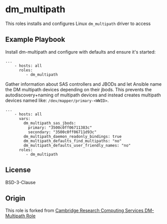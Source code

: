 # dm\_multipath

This roles installs and configures Linux `dm_multipath` driver to access 

## Example Playbook

Install dm-multipath and configure with defaults and ensure it's started:

```
...
    - hosts: all
      roles:
         - dm_multipath
```


Gather information about SAS controllers and JBODs 
and let Ansible name the DM multipath devices depending on their jbods.
This prevents the autodiscovery+naming of multipath devices and
instead creates multipath devices named like: `/dev/mapper/primary-<WWID>`.

```
...
    - hosts: all
      vars:
        dm_multipath_sas_jbods:
          primary: "3500c0ff06711383c"
          secondary: "3500c0ff06711d93c"
        dm_multipath_daemon_readonly_bindings: true
        dm_multipath_defaults_find_multipaths: "no"
        dm_multipath_defaults_user_friendly_names: "no"
      roles:
         - dm_multipath
```

## License

BSD-3-Clause

## Origin

This role is forked from [Cambridge Research Computing Services DM-Multipath Role](https://gitlab.developers.cam.ac.uk/rcs/platforms/infrastructure/ansible-roles/ansible-dm-multipath)
